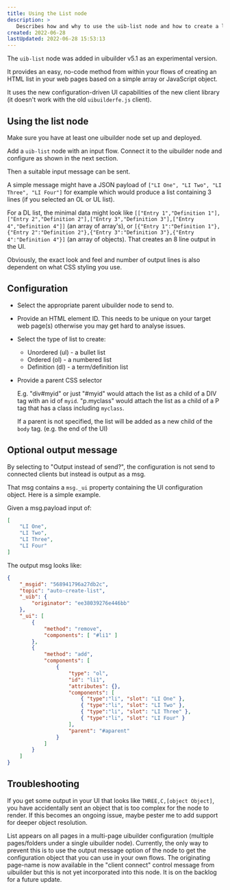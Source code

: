 ```yaml
---
title: Using the List node
description: >
   Describes how and why to use the uib-list node and how to create a list in your web page from an array.
created: 2022-06-28
lastUpdated: 2022-06-28 15:53:13
---
```


The `uib-list` node was added in uibuilder v5.1 as an experimental version. 

It provides an easy, no-code method from within your flows of creating an HTML list in your web pages based on a simple array or JavaScript object.

It uses the new configuration-driven UI capabilities of the new client library (it doesn't work with the old `uibuilderfe.js` client).

## Using the list node

Make sure you have at least one uibuilder node set up and deployed.

Add a `uib-list` node with an input flow. Connect it to the uibuilder node and configure as shown in the next section.

Then a suitable input message can be sent. 

A simple message might have a JSON payload of `["LI One", "LI Two", "LI Three", "LI Four"]` for example which would produce a list containing 3 lines (if you selected an OL or UL list).

For a DL list, the minimal data might look like `[["Entry 1","Definition 1"],["Entry 2","Definition 2"],["Entry 3","Definition 3"],["Entry 4","Definition 4"]]` (an array of array's), or `[{"Entry 1":"Definition 1"},{"Entry 2":"Definition 2"},{"Entry 3":"Definition 3"},{"Entry 4":"Definition 4"}]` (an array of objects). That creates an 8 line output in the UI.

Obviously, the exact look and feel and number of output lines is also dependent on what CSS styling you use.

## Configuration

* Select the appropriate parent uibuilder node to send to.

* Provide an HTML element ID. This needs to be unique on your target web page(s) otherwise you may get hard to analyse issues.

* Select the type of list to create:

  * Unordered (ul) - a bullet list
  * Ordered (ol) - a numbered list
  * Definition (dl) - a term/definition list

* Provide a parent CSS selector

  E.g. "div#myid" or just "#myid" would attach the list as a child of a DIV tag with an id of `myid`.
  "p.myclass" would attach the list as a child of a P tag that has a class including `myclass`.

  If a parent is not specified, the list will be added as a new child of the <code>body</code> tag. (e.g. the end of the UI)

## Optional output message

By selecting to "Output instead of send?", the configuration is not send to connected clients but instead is output as a msg.

That msg contains a `msg._ui` property containing the UI configuration object. Here is a simple example.

Given a msg.payload input of:

```json
[
    "LI One",
    "LI Two",
    "LI Three",
    "LI Four"
]
```

The output msg looks like:

```json
{
    "_msgid": "568941796a27db2c",
    "topic": "auto-create-list",
    "_uib": {
        "originator": "ee38039276e446bb"
    },
    "_ui": [
        {
            "method": "remove",
            "components": [ "#li1" ]
        },
        {
            "method": "add",
            "components": [
                {
                    "type": "ol",
                    "id": "li1",
                    "attributes": {},
                    "components": [
                        { "type":"li", "slot": "LI One" },
                        { "type":"li", "slot": "LI Two" },
                        { "type":"li", "slot": "LI Three" },
                        { "type":"li", "slot": "LI Four" }
                    ],
                    "parent": "#aparent"
                }
            ]
        }
    ]
}
```

## Troubleshooting

If you get some output in your UI that looks like `THREE,C,[object Object]`, you have accidentally sent an object that is too complex for the node to render. If this becomes an ongoing issue, maybe pester me to add support for deeper object resolution.

List appears on all pages in a multi-page uibuilder configuration (multiple pages/folders under a single uibuilder node). Currently, the only way to prevent this is to use the output message option of the node to get the configuration object that you can use in your own flows. The originating page-name is now available in the "client connect" control message from uibuilder but this is not yet incorporated into this node. It is on the backlog for a future update.